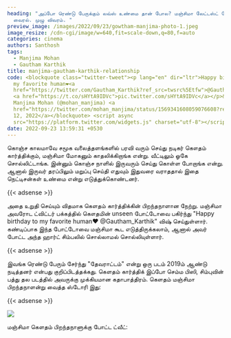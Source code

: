 ```yaml
---
heading: "அப்போ ரெண்டு பேருக்கும் லவ்ஸ் உண்மை தான் போல? மஞ்சிமா லேட்டஸ்ட் போட்டோ
  வைரல். முழு விவரம். "
preview_image: /images/2022/09/23/gowtham-manjima-photo-1.jpeg
image_resize: /cdn-cgi/image/w=640,fit=scale-down,q=80,f=auto
categories: cinema
authors: Santhosh
tags:
  - Manjima Mohan
  - Gautham Karthik
title: manjima-gautham-karthik-relationship
code: <blockquote class="twitter-tweet"><p lang="en" dir="ltr">Happy birthday to
  my favorite human❤️<a
  href="https://twitter.com/Gautham_Karthik?ref_src=twsrc%5Etfw">@Gautham_Karthik</a>
  <a href="https://t.co/sHYtA9IDVc">pic.twitter.com/sHYtA9IDVc</a></p>&mdash;
  Manjima Mohan (@mohan_manjima) <a
  href="https://twitter.com/mohan_manjima/status/1569341608059076608?ref_src=twsrc%5Etfw">September
  12, 2022</a></blockquote> <script async
  src="https://platform.twitter.com/widgets.js" charset="utf-8"></script>
date: 2022-09-23 13:59:31 +0530
---
```

கொஞ்ச காலமாவே சமூக வலைத்தளங்களில் பரவி வரும் செய்து நடிகர் கௌதம் கார்த்திக்கும், மஞ்சிமா மோகனும் காதலிக்கிறாங்க என்று. வீட்டிலும் ஓகே சொல்லிட்டாங்க. இன்னும் கொஞ்ச நாளில் இருவரும் செய்து கொள்ள போறாங்க என்று. ஆனால் இருவர் தரப்பிலும் மறுப்பு செய்தி எதுவும் இதுவரை வராததால் இதை நெட்டிசன்கள் உண்மை என்று எடுத்துக்கொண்டனர்.

{{< adsense >}}

அதை உறுதி செய்யும் விதமாக கெளதம் கார்த்திக்கின் பிறந்தநாளான நேற்று. மஞ்சிமா அவரோட ட்விட்டர் பக்கத்தில் கௌதமின் unseen போட்டோவை பகிர்ந்து "Happy birthday to my favorite human❤️
@Gautham_Karthik" விஷ் செய்துள்ளார். கண்டிப்பாக இந்த போட்டோவை மஞ்சிமா கூட எடுத்திருக்கலாம், ஆனால் அவர் போட்ட அந்த ஹார்ட் சிம்பலில் சொல்லாமல் சொல்லியுள்ளார்.

{{< adsense >}}

இவங்க ரெண்டு பேரும் சேர்ந்து "தேவராட்டம்" என்று ஒரு படம் 2019ம் ஆண்டு நடித்தனர் என்பது குறிப்பிடத்தக்கது. கெளதம் கார்த்திக் இப்போ செம்ம பிஸி, சிம்புவின் பத்து தல படத்தில் அவருக்கு முக்கியமான கதாபாத்திரம். கெளதம் மஞ்சிமா பிறந்தநாளன்று வைத்த ஸ்டோரி இது: 

{{< adsense >}}



![](/images/2022/09/23/gowtham-manjima-photo.jpeg)

மஞ்சிமா கெளதம் பிறந்தநாளுக்கு போட்ட ட்வீட்:
